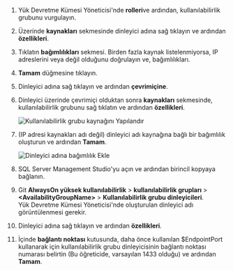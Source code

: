 1. Yük Devretme Kümesi Yöneticisi'nde **rolleri**ve ardından, kullanılabilirlik grubunu vurgulayın.  

2. Üzerinde **kaynakları** sekmesinde dinleyici adına sağ tıklayın ve ardından **özellikleri**.

3. Tıklatın **bağımlılıkları** sekmesi. Birden fazla kaynak listelenmiyorsa, IP adreslerini veya değil olduğunu doğrulayın ve, bağımlılıkları.  

4. **Tamam** düğmesine tıklayın.

5. Dinleyici adına sağ tıklayın ve ardından **çevrimiçine**.

6. Dinleyici üzerinde çevrimiçi olduktan sonra **kaynakları** sekmesinde, kullanılabilirlik grubunu sağ tıklatın ve ardından **özellikleri**.
   
    ![Kullanılabilirlik grubu kaynağını Yapılandır](./media/virtual-machines-sql-server-configure-alwayson-availability-group-listener/IC678772.gif)

7. (IP adresi kaynakları adı değil) dinleyici adı kaynağına bağlı bir bağımlılık oluşturun ve ardından **Tamam**.
   
    ![Dinleyici adına bağımlılık Ekle](./media/virtual-machines-sql-server-configure-alwayson-availability-group-listener/IC678773.gif)

8. SQL Server Management Studio'yu açın ve ardından birincil kopyaya bağlanın.

9. Git **AlwaysOn yüksek kullanılabilirlik** > **kullanılabilirlik grupları** > **\<AvailabilityGroupName\>**   >  **Kullanılabilirlik grubu dinleyicileri**.  
    Yük Devretme Kümesi Yöneticisi'nde oluşturulan dinleyici adı görüntülenmesi gerekir.

10. Dinleyici adına sağ tıklayın ve ardından **özellikleri**.

11. İçinde **bağlantı noktası** kutusunda, daha önce kullanılan $EndpointPort kullanarak için kullanılabilirlik grubu dinleyicisinin bağlantı noktası numarası belirtin (Bu öğreticide, varsayılan 1433 olduğu) ve ardından **Tamam**.

